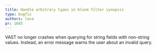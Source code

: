 ```yaml
---
title: Handle arbitrary types in bloom filter synopsis
type: bugfix
authors: lava
pr: 1685
---
```


VAST no longer crashes when querying for string fields with non-string
values. Instead, an error message warns the user about an invalid query.
